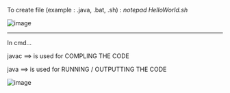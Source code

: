 To create file (example : .java, .bat, .sh) :
_notepad HelloWorld.sh_

![image](https://github.com/user-attachments/assets/beac475e-a1f1-40f4-b3a1-26cbdcddb16d)

-----------------------

In cmd...

javac ==> is used for COMPLING THE CODE

java ==> is used for RUNNING / OUTPUTTING THE CODE

![image](https://github.com/user-attachments/assets/931054b9-414c-4fb7-8cad-fa425482cd95)

